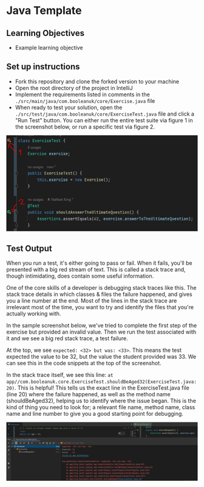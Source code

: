 # Java Template

## Learning Objectives
- Example learning objective

## Set up instructions
- Fork this repository and clone the forked version to your machine
- Open the root directory of the project in IntelliJ
- Implement the requirements listed in comments in the `./src/main/java/com.booleanuk/core/Exercise.java` file
- When ready to test your solution, open the `./src/test/java/com.booleanuk/core/ExerciseTest.java` file and click a "Run Test" button. You can either run the entire test suite via figure 1 in the screenshot below, or run a specific test via figure 2.

![](./assets/run-a-test.PNG)

## Test Output

When you run a test, it's either going to pass or fail. When it fails, you'll be presented with a big red stream of text. This is called a stack trace and, though intimidating, does contain some useful information.

One of the core skills of a developer is debugging stack traces like this. The stack trace details in which classes & files the failure happened, and gives you a line number at the end. Most of the lines in the stack trace are irrelevant most of the time, you want to try and identify the files that you're actually working with.

In the sample screenshot below, we've tried to complete the first step of the exercise but provided an invalid value. Then we run the test associated with it and we see a big red stack trace, a test failure.

At the top, we see `expected: <32> but was: <33>`. This means the test expected the value to be 32, but the value the student provided was 33. We can see this in the code snippets at the top of the screenshot.

In the stack trace itself, we see this line: `at app//com.booleanuk.core.ExerciseTest.shouldBeAged32(ExerciseTest.java:20)`. This is helpful! This tells us the exact line in the ExerciseTest.java file (line 20) where the failure happened, as well as the method name (shouldBeAged32), helping us to identify where the issue began. This is the kind of thing you need to look for; a relevant file name, method name, class name and line number to give you a good starting point for debugging.

![](./assets/test-failure.PNG)
